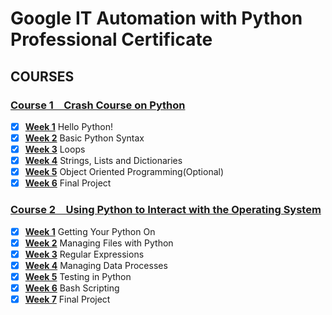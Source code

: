 # Google IT Automation with Python Professional Certificate

## COURSES

### [Course 1&emsp;Crash Course on Python](Course_1/)
- [x] [**Week 1**](Course_1/Week_1) Hello Python!
- [x] [**Week 2**](Course_1/Week_2) Basic Python Syntax
- [x] [**Week 3**](Course_1/Week_3) Loops
- [x] [**Week 4**](Course_1/Week4) Strings, Lists and Dictionaries
- [x] [**Week 5**](Course_1/Week_5) Object Oriented Programming(Optional)
- [x] [**Week 6**](Course_1/Week_6) Final Project

### [Course 2&emsp;Using Python to Interact with the Operating System](Course_2/)

- [x] [**Week 1**](Course_2/Week_1) Getting Your Python On
- [x] [**Week 2**](Course_2/Week_2) Managing Files with Python
- [x] [**Week 3**](Course_2/Week_3) Regular Expressions
- [x] [**Week 4**](Course_2/Week_4) Managing Data Processes
- [x] [**Week 5**](Course_2/Week_5) Testing in Python
- [x] [**Week 6**](Course_2/Week_6) Bash Scripting
- [x] [**Week 7**](Course_2/Week_7) Final Project

